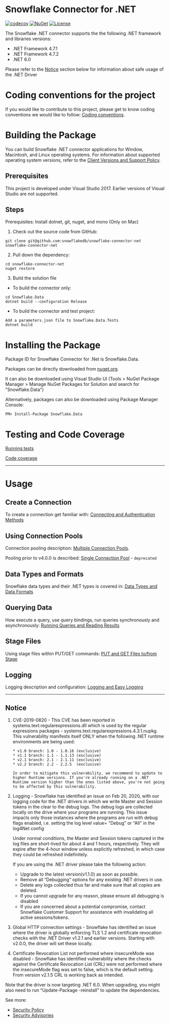 # Snowflake Connector for .NET

[![codecov](https://codecov.io/github/snowflakedb/snowflake-connector-net/coverage.svg?branch=master)](https://codecov.io/github/snowflakedb/snowflake-connector-net?branch=master)
[![NuGet](https://img.shields.io/nuget/v/Snowflake.Data.svg)](https://www.nuget.org/packages/Snowflake.Data/)
[![License](https://img.shields.io/badge/License-Apache%202.0-blue.svg)](https://opensource.org/licenses/Apache-2.0)

The Snowflake .NET connector supports the the following .NET framework and libraries versions:

- .NET Framework 4.7.1
- .NET Framework 4.7.2
- .NET 6.0

Please refer to the [Notice](#notice) section below for information about safe usage of the .NET Driver

# Coding conventions for the project

If you would like to contribute to this project, please get to know coding conventions we would like to follow:
[Coding conventions](CodingConventions.md).

# Building the Package

You can build Snowflake .NET connector applications for Window, Macintosh, and Linux operating systems. For information about supported operating system versions, refer to the [Client Versions and Support Policy](https://docs.snowflake.com/release-notes/requirements).

## Prerequisites

This project is developed under Visual Studio 2017. Earlier versions of Visual Studio are not supported.

## Steps

Prerequisites: Install dotnet, git, nuget, and mono (Only on Mac)

1. Check out the source code from GitHub:

```{r, engine='bash', code_block_name}
git clone git@github.com:snowflakedb/snowflake-connector-net snowflake-connector-net
```

2. Pull down the dependency:

```{r, engine='bash', code_block_name}
cd snowflake-connector-net
nuget restore
```

3. Build the solution file
- To build the connector only:
```{r, engine='bash', code_block_name}
cd Snowflake.Data
dotnet build --configuration Release
```
- To build the connector and test project:
```
Add a parameters.json file to Snowflake.Data.Tests
dotnet build
```

# Installing the Package

Package ID for Snowflake Connector for .Net is Snowflake.Data.

Packages can be directly downloaded from [nuget.org](https://www.nuget.org/).

It can also be downloaded using Visual Studio UI (Tools > NuGet Package Manager > Manage NuGet Packages for Solution and search for "Snowflake.Data")

Alternatively, packages can also be downloaded using Package Manager Console:

```{r, engine='bash', code_block_name}
PM> Install-Package Snowflake.Data
```

# Testing and Code Coverage

[Running tests](doc/Testing.md)

[Code coverage](doc/CodeCoverage.md)

---

# Usage

## Create a Connection

To create a connection get familiar with: [Connecting and Authentication Methods](doc/Connecting.md)

## Using Connection Pools

Connection pooling description: [Multiple Connection Pools](doc/ConnectionPooling.md).

Pooling prior to v4.0.0 is described: [Single Connection Pool](doc/ConnectionPoolingDeprecated.md) - `deprecated`

## Data Types and Formats

Snowflake data types and their .NET types is covered in: [Data Types and Data Formats](doc/DataTypes.md)

## Querying Data

How execute a query, use query bindings, run queries synchronously and asynchronously:
[Running Queries and Reading Results](doc/QueryingData.md)

## Stage Files

Using stage files within PUT/GET commands:
[PUT and GET Files to/from Stage](doc/StageFiles.md)

## Logging

Logging description and configuration:
[Logging and Easy Logging](doc/Logging.md)

---------------

## Notice

1.  CVE-2019-0820 -
    This CVE has been reported in systems.text.regularexpressions.dll which is used by the regular expressions packages - systems.text.regularexpressions.4.3.1.nupkg. This vulnerability manifests itself ONLY when the following .NET runtime environments are being used:

        * v1.0 branch: 1.0 - 1.0.16 (exclusive)
        * v1.1 branch: 1.1 - 1.1.13 (exclusive)
        * v2.1 branch: 2.1 - 2.1.11 (exclusive)
        * v2.2 branch: 2.2 - 2.2.5  (exclusive)

        In order to mitigate this vulnerability, we recommend to update to higher Runtime versions. If you're already running on a .NET Runtime version higher than the ones listed above, you're not going to be affected by this vulnerability.

2.  Logging -
    Snowflake has identified an issue on Feb 20, 2020, with our logging code for the .NET drivers in which we write Master and Session tokens in the clear to the debug logs. The debug logs are collected locally on the drive where your programs are running. This issue impacts only those instances where the programs are run with debug flags enabled, i.e. setting the log level value= "Debug” or “All" in the log4Net config

    Under normal conditions, the Master and Session tokens captured in the log files are short-lived for about 4 and 1 hours, respectively. They will expire after the 4-hour window unless explicitly refreshed, in which case they could be refreshed indefinitely.

    If you are using the .NET driver please take the following action:

    - Upgrade to the latest version(v1.1.0) as soon as possible.
    - Remove all “Debugging” options for any existing .NET drivers in use.
    - Delete any logs collected thus far and make sure that all copies are deleted.
    - If you cannot upgrade for any reason, please ensure all debugging is disabled
    - If you are concerned about a potential compromise, contact Snowflake Customer Support for assistance with invalidating all active sessions/tokens.

3.  Global HTTP connection settings -
    Snowflake has identified an issue where the driver is globally enforcing TLS 1.2 and certificate revocation checks with the .NET Driver v1.2.1 and earlier versions.
    Starting with v2.0.0, the driver will set these locally.

4.  Certificate Revocation List not performed where insecureMode was disabled -
    Snowflake has identified vulnerability where the checks against the Certificate Revocation List (CRL)
    were not performed where the insecureMode flag was set to false, which is the default setting.
    From version v2.1.5 CRL is working back as intended.

Note that the driver is now targeting .NET 6.0. When upgrading, you might also need to run “Update-Package -reinstall” to update the dependencies.

See more:
* [Security Policy](SECURITY.md)
* [Security Advisories](/security/advisories)

